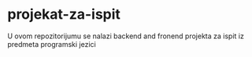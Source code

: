 # projekat-za-ispit
U ovom repozitorijumu se nalazi backend and fronend projekta za ispit iz predmeta programski jezici
